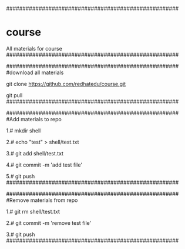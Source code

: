 #####################################################
# course
All materials for course
#####################################################




#####################################################
#download all materials

git clone https://github.com/redhatedu/course.git

git pull
#####################################################



#####################################################
#Add materials to repo

1.# mkdir shell

2.# echo "test" > shell/test.txt

3.# git add shell/test.txt

4.# git commit -m 'add test file'

5.# git push
#####################################################




#####################################################
#Remove materials from repo

1.# git rm shell/test.txt

2.# git commit -m 'remove test file'

3.# git push
#####################################################

